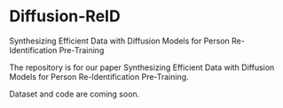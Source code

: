 # Diffusion-ReID
Synthesizing Efficient Data with Diffusion Models for Person Re-Identification Pre-Training

The repository is for our paper Synthesizing Efficient Data with Diffusion Models for Person Re-Identification Pre-Training.

Dataset and code are coming soon.
